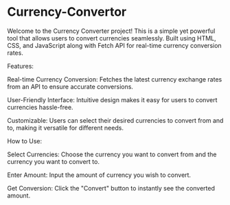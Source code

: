 # Currency-Convertor
Welcome to the Currency Converter project! This is a simple yet powerful tool that allows users to convert currencies seamlessly. Built using HTML, CSS, and JavaScript along with Fetch API for real-time currency conversion rates. 

Features:

Real-time Currency Conversion: Fetches the latest currency exchange rates from an API to ensure accurate conversions.

User-Friendly Interface: Intuitive design makes it easy for users to convert currencies hassle-free.

Customizable: Users can select their desired currencies to convert from and to, making it versatile for different needs.


How to Use:

Select Currencies: Choose the currency you want to convert from and the currency you want to convert to.

Enter Amount: Input the amount of currency you wish to convert.

Get Conversion: Click the "Convert" button to instantly see the converted amount.



